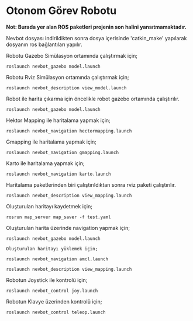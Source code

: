 # Otonom Görev Robotu

**Not: Burada yer alan ROS paketleri projenin son halini yansıtmamaktadır.**

Nevbot dosyası indirildikten sonra dosya içerisinde 'catkin_make' yapılarak dosyanın ros bağlantıları yapılır.

Robotu Gazebo Simülasyon ortamında çalıştırmak için;

    roslaunch nevbot_gazebo model.launch 

Robotu Rviz Simülasyon ortamında çalıştırmak için;

    roslaunch nevbot_description view_model.launch 

Robot ile harita çıkarma için öncelikle robot gazebo ortamında çalıştırılır.

    roslaunch nevbot_gazebo model.launch 

Hektor Mapping ile haritalama yapmak için;

    roslaunch nevbot_navigation hectormapping.launch 
    
Gmapping ile haritalama yapmak için;    
    
    roslaunch nevbot_navigation gmapping.launch 

Karto ile haritalama yapmak için;

    roslaunch nevbot_navigation karto.launch 

Haritalama paketlerinden biri çalıştırıldıktan sonra rviz paketi çalıştırılır.

    roslaunch nevbot_description view_mapping.launch 
    
Oluşturulan haritayı kaydetmek için;

    rosrun map_server map_saver -f test.yaml

Oluşturulan harita üzerinde navigation yapmak için;

    roslaunch nevbot_gazebo model.launch 
    
    Oluşturulan haritayı yüklemek için;
    
    roslaunch nevbot_navigation amcl.launch     
    
    roslaunch nevbot_description view_mapping.launch 

Robotun Joystick ile kontrolü için;

    roslaunch nevbot_control joy.launch 

Robotun Klavye üzerinden kontrolü için;

    roslaunch nevbot_control teleop.launch 

